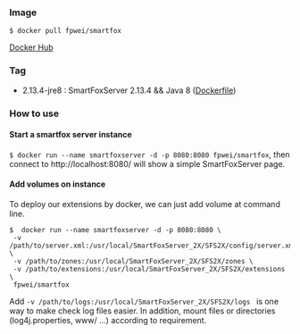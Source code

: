 ### Image
`$ docker pull fpwei/smartfox`

[Docker Hub](https://hub.docker.com/r/fpwei/smartfox/)

### Tag
- 2.13.4-jre8 : SmartFoxServer 2.13.4 && Java 8 ([Dockerfile](https://github.com/fpwei/docker-smartfox/blob/master/Dockerfile))


### How to use
#### Start a smartfox server instance
`$ docker run --name smartfoxserver -d -p 8080:8080 fpwei/smartfox`, then connect to http://localhost:8080/ will show a simple SmartFoxServer page.

#### Add volumes on instance
To deploy our extensions by docker, we can just add volume at command line.
```
$  docker run --name smartfoxserver -d -p 8080:8080 \
 -v /path/to/server.xml:/usr/local/SmartFoxServer_2X/SFS2X/config/server.xml \
 -v /path/to/zones:/usr/local/SmartFoxServer_2X/SFS2X/zones \
 -v /path/to/extensions:/usr/local/SmartFoxServer_2X/SFS2X/extensions \
 fpwei/smartfox 
```

Add `-v /path/to/logs:/usr/local/SmartFoxServer_2X/SFS2X/logs ` is one way to make check log files easier.
In addition, mount files or directories (log4j.properties, www/ ...) according to requirement.
